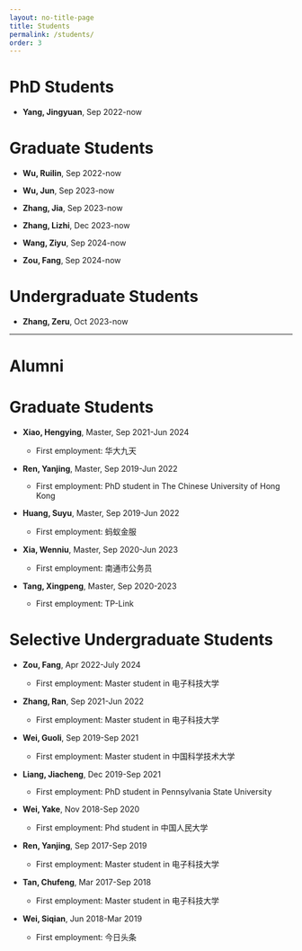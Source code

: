 ```yaml
---
layout: no-title-page
title: Students
permalink: /students/
order: 3
---
```


# PhD Students

* **Yang, Jingyuan**, Sep 2022-now

# Graduate Students

* **Wu, Ruilin**, Sep 2022-now

* **Wu, Jun**, Sep 2023-now

* **Zhang, Jia**, Sep 2023-now

* **Zhang, Lizhi**, Dec 2023-now

* **Wang, Ziyu**, Sep 2024-now

* **Zou, Fang**, Sep 2024-now

# Undergraduate Students

* **Zhang, Zeru**, Oct 2023-now

---

# Alumni

# Graduate Students

* **Xiao, Hengying**, Master, Sep 2021-Jun 2024
  * First employment: 华大九天

* **Ren, Yanjing**, Master, Sep 2019-Jun 2022
  * First employment: PhD student in The Chinese University of Hong Kong

* **Huang, Suyu**, Master, Sep 2019-Jun 2022
  * First employment: 蚂蚁金服

* **Xia, Wenniu**, Master, Sep 2020-Jun 2023
  * First employment: 南通市公务员

* **Tang, Xingpeng**, Master, Sep 2020-2023
  * First employment: TP-Link

# Selective Undergraduate Students

* **Zou, Fang**, Apr 2022-July 2024
  * First employment: Master student in 电子科技大学

* **Zhang, Ran**, Sep 2021-Jun 2022
  * First employment: Master student in 电子科技大学

* **Wei, Guoli**, Sep 2019-Sep 2021
  * First employment: Master student in 中国科学技术大学

* **Liang, Jiacheng**, Dec 2019-Sep 2021
  * First employment: PhD student in Pennsylvania State University

* **Wei, Yake**, Nov 2018-Sep 2020
  * First employment: Phd student in 中国人民大学

* **Ren, Yanjing**, Sep 2017-Sep 2019
  * First employment: Master student in 电子科技大学

* **Tan, Chufeng**, Mar 2017-Sep 2018
  * First employment: Master student in 电子科技大学

* **Wei, Siqian**, Jun 2018-Mar 2019
  * First employment: 今日头条
